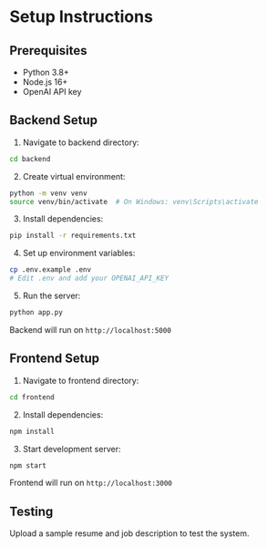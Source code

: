 # Setup Instructions

## Prerequisites
- Python 3.8+
- Node.js 16+
- OpenAI API key

## Backend Setup

1. Navigate to backend directory:
```bash
cd backend
```

2. Create virtual environment:
```bash
python -m venv venv
source venv/bin/activate  # On Windows: venv\Scripts\activate
```

3. Install dependencies:
```bash
pip install -r requirements.txt
```

4. Set up environment variables:
```bash
cp .env.example .env
# Edit .env and add your OPENAI_API_KEY
```

5. Run the server:
```bash
python app.py
```

Backend will run on `http://localhost:5000`

## Frontend Setup

1. Navigate to frontend directory:
```bash
cd frontend
```

2. Install dependencies:
```bash
npm install
```

3. Start development server:
```bash
npm start
```

Frontend will run on `http://localhost:3000`

## Testing

Upload a sample resume and job description to test the system.